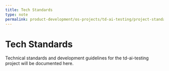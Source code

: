 ```yaml
---
title: Tech Standards
type: note
permalink: product-development/os-projects/td-ai-testing/project-standards-and-dev-notes/tech-standards
---
```


# Tech Standards

Technical standards and development guidelines for the td-ai-testing project will be documented here.
